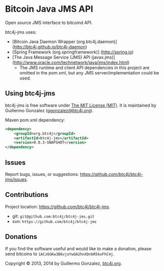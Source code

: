 Bitcoin Java JMS API
====================
Open source JMS interface to bitcoind API.

btc4j-jms uses:
* [Bitcoin Java Daemon Wrapper (org.btc4j.daemon)] (http://btc4j.github.io/btc4j-daemon)
* [Spring Framework (org.springframework)] (http://spring.io)
* [The Java Message Service (JMS) API (javax.jms)] (http://www.oracle.com/technetwork/java/jms/index.html)
  * The JMS runtime and client API dependencies in this project are omitted in the pom.xml, but any JMS server/implementation could be used. 

Using btc4j-jms
--------------
btc4j-jms is free software under [The MIT License (MIT)](http://opensource.org/licenses/MIT/ "The MIT License (MIT)"). It is maintained by Guillermo Gonzalez (ggonzalez@btc4j.org).

Maven pom.xml dependency:
```xml
<dependency>
	<groupId>org.btc4j</groupId>
	<artifactId>btc4j-jms</artifactId>
	<version>0.0.3-SNAPSHOT</version>
</dependency>
```
Issues
------
Report bugs, issues, or suggestions: https://github.com/btc4j/btc4j-jms/issues.

Contributions
-------------
Project location: https://github.com/btc4j/btc4j-jms.
* git: `git@github.com:btc4j/btc4j-jms.git`
* svn: `https://github.com/btc4j/btc4j-jms`

Donations
---------
If you find the software useful and would like to make a donation, please send bitcoins to `1ACz6GKw3B6vjoYwGA2hnXDnbR5koFhC4j`.

Copyright &copy; 2013, 2014 by Guillermo Gonzalez, [btc4j.org](http://www.btc4j.org "btc4j.org").